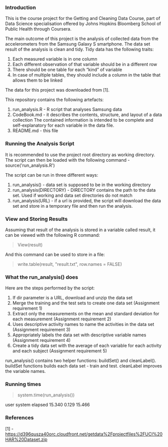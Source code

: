 ### Introduction

This is the course project for the Getting and Cleaning Data Course, part of
Data Science specialisation offered by Johns Hopkins Bloomberg School of Public Health
through Coursera.

The main outcome of this project is the analysis of collected data from the accelerometers from the Samsung Galaxy S smartphone. The data set result of the analysis is clean and tidy. Tidy data has the following traits:

1. Each measured variable is in one column
2. Each different observation of that variable should be in a different row
3. There should be one table for each “kind” of variable
4. In case of multiple tables, they should include a column in the table that allows them to be linked

The data for this project was downloaded from [1].

This repository contains the following artefacts:

1. run_analysis.R - R script that analyses Samsung data
2. CodeBook.md - it describes the contents, structure, and layout of a data collection
The contained information is intended to be complete and self-explanatory for each variable in the data file.
3. README.md - this file

### Running the Analysis Script

It is recommended to use the project root directory as working directory. The script can then be loaded with the following command - source('run_analysis.R')

The script can be run in three different ways:

1. run_analysis() - data set is supposed to be in the working directory
2. run_analysis(DIRECTORY) - DIRECTORY contains the path to the data set. Used if working and data set directories do not match
3. run_analysis(URL) - if a url is provided, the script will download the data set and store in a temporary file and then run the analysis.

### View and Storing Results

Assuming that result of the analysis is stored in a variable called result, it can be viewed with the following R command:

> View(result)

And this command can be used to store in a file:

> write.table(result, "result.txt", row.names = FALSE)

### What the run_analysis() does

Here are the steps performed by the script:

1. If dir parameter is a URL, download and unzip the data set
2. Merge the training and the test sets to create one data set (Assignment requirement 1)
3. Extract only the measurements on the mean and standard deviation for each measurement (Assignment requirement 2)
4. Uses descriptive activity names to name the activities in the data set (Assignment requirement 3)
5. Appropriately labels the data set with descriptive variable names (Assignment requirement 4)
6. Create a tidy data set with the average of each variable for each activity and each subject (Assignment requirement 5)

run_analysis() contains two helper functions: buildSet() and cleanLabel(). buildSet functions builds each data set - train and test. cleanLabel improves the variable names.

### Running times

> system.time(run_analysis())

   user  system elapsed 
 15.340   0.129  15.466

### References

[1] - https://d396qusza40orc.cloudfront.net/getdata%2Fprojectfiles%2FUCI%20HAR%20Dataset.zip
